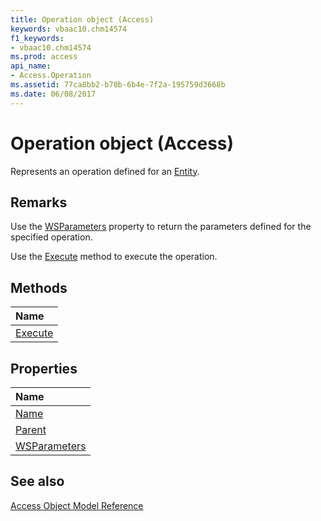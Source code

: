 ```yaml
---
title: Operation object (Access)
keywords: vbaac10.chm14574
f1_keywords:
- vbaac10.chm14574
ms.prod: access
api_name:
- Access.Operation
ms.assetid: 77ca8bb2-b70b-6b4e-7f2a-195759d3668b
ms.date: 06/08/2017
---
```



# Operation object (Access)

Represents an operation defined for an [Entity](Access.Entity.md).


## Remarks

Use the [WSParameters](Access.Operation.WSParameters.md) property to return the parameters defined for the specified operation.

Use the [Execute](Access.Operation.Execute.md) method to execute the operation.


## Methods



|Name|
|:-----|
|[Execute](Access.Operation.Execute.md)|

## Properties



|Name|
|:-----|
|[Name](Access.Operation.Name.md)|
|[Parent](Access.operation.parent.md)|
|[WSParameters](Access.Operation.WSParameters.md)|

## See also


[Access Object Model Reference](overview/Access/object-model.md)
